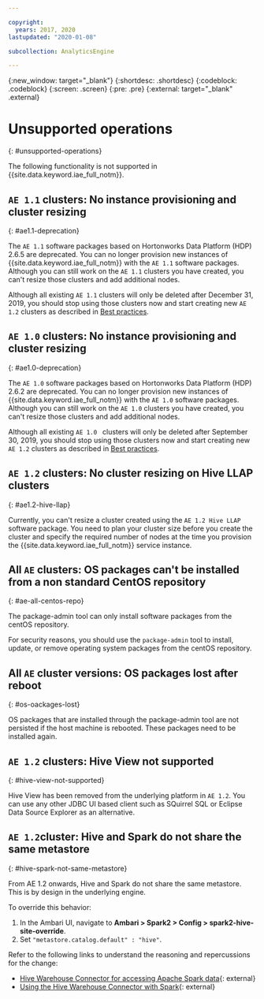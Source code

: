 ```yaml
---

copyright:
  years: 2017, 2020
lastupdated: "2020-01-08"

subcollection: AnalyticsEngine

---
```


<!-- Attribute definitions -->
{:new_window: target="_blank"}
{:shortdesc: .shortdesc}
{:codeblock: .codeblock}
{:screen: .screen}
{:pre: .pre}
{:external: target="_blank" .external}


# Unsupported operations
{: #unsupported-operations}

The following functionality is not supported in {{site.data.keyword.iae_full_notm}}.

## `AE 1.1` clusters: No instance provisioning and cluster resizing
{: #ae1.1-deprecation}

The `AE 1.1` software packages based on Hortonworks Data Platform (HDP) 2.6.5 are deprecated. You can no longer provision new instances of {{site.data.keyword.iae_full_notm}} with the `AE 1.1` software packages. Although you can still work on the `AE 1.1` clusters you have created, you can't resize those clusters and add additional nodes.

Although all existing `AE 1.1` clusters will only be deleted after December 31, 2019, you should stop using those clusters now and start creating new `AE 1.2` clusters as described in [Best practices](/docs/services/AnalyticsEngine?topic=AnalyticsEngine-best-practices).

## `AE 1.0` clusters: No instance provisioning and cluster resizing
{: #ae1.0-deprecation}

The `AE 1.0` software packages based on Hortonworks Data Platform (HDP) 2.6.2 are deprecated. You can no longer provision new instances of {{site.data.keyword.iae_full_notm}} with the `AE 1.0` software packages. Although you can still work on the `AE 1.0` clusters you have created, you can't resize those clusters and add additional nodes.

Although all existing `AE 1.0 ` clusters will only be deleted after September 30, 2019, you should stop using those clusters now and start creating new `AE 1.2` clusters as described in [Best practices](/docs/services/AnalyticsEngine?topic=AnalyticsEngine-best-practices).

## `AE 1.2` clusters: No cluster resizing on Hive LLAP clusters
{: #ae1.2-hive-llap}

Currently, you can't resize a cluster created using the `AE 1.2 Hive LLAP` software package. You need to plan your cluster size before you create the  cluster and specify the required number of nodes at the time you provision the {{site.data.keyword.iae_full_notm}} service instance.

## All `AE` clusters: OS packages can't be installed from a non standard CentOS repository
{: #ae-all-centos-repo}

The package-admin tool can only install software packages from the centOS repository.

For security reasons, you should use the `package-admin` tool to install, update, or remove operating system packages from the centOS repository.

## All `AE` cluster versions: OS packages lost after reboot
{: #os-oackages-lost}

OS packages that are installed through the package-admin tool are not persisted if the host machine is rebooted. These packages need to be installed again.  

## `AE 1.2` clusters: Hive View not supported
{: #hive-view-not-supported}

Hive View has been removed from the underlying platform in `AE 1.2`. You can use any other JDBC UI based client such as SQuirrel SQL or Eclipse Data Source Explorer as an alternative.

## `AE 1.2`cluster: Hive and Spark do not share the same metastore
{: #hive-spark-not-same-metastore}

From AE 1.2 onwards, Hive and Spark do not share the same metastore. This is by design in the underlying engine.

To override this behavior:
1. In the Ambari UI, navigate to **Ambari > Spark2 > Config > spark2-hive-site-override**.
1. Set `"metastore.catalog.default" : "hive"`.

Refer to the following links to understand the reasoning and repercussions for the change:
- [Hive Warehouse Connector for accessing Apache Spark data](https://docs.cloudera.com/HDPDocuments/HDP3/HDP-3.1.4/integrating-hive/content/hive_hivewarehouseconnector_for_handling_apache_spark_data.html){: external}
- [Using the Hive Warehouse Connector with Spark](https://docs.cloudera.com/HDPDocuments/HDP3/HDP-3.1.4/developing-spark-applications/content/using_spark_hive_warehouse_connector.html){: external}
